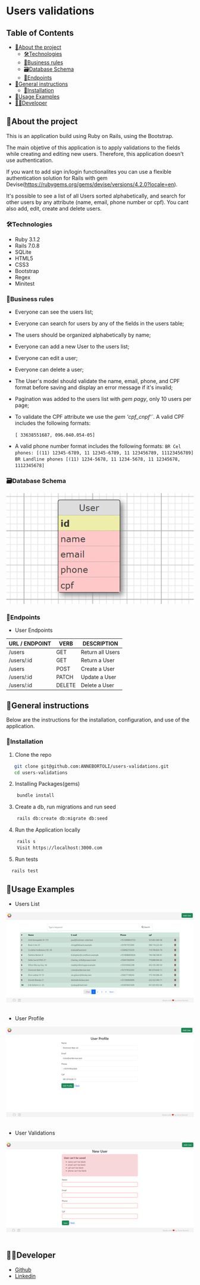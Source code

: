 # Users validations

<!-- TABLE OF CONTENTS -->

## Table of Contents

- [:notebook_with_decorative_cover:About the project](#notebook_with_decorative_coverabout-the-project)
  - [🛠️Technologies](#🛠️technologies)
  - [📑Business rules](#�business-rules)
  - [:card_file_box:Database Schema](#card_file_boxdatabase-schema)
  - [:truck:Endpoints](#truckendpoints)
- [:book:General instructions](#bookgeneral-instructions)
  - [:electric_plug:Installation](#electric_pluginstallation)
- [:book:Usage Examples](#bookusage-examples)
- [:technologist:Developer](#developer)

<!-- ABOUT THE PROJECT -->

## :notebook_with_decorative_cover:About the project

This is an application build using Ruby on Rails, using the Bootstrap.

The main objetive of this application is to apply validations to the fields while creating and editing new users. Therefore, this application doesn't use authentication.

If you want to add sign in/login functionalites you can use a flexible authentication solution for Rails with gem Devise(https://rubygems.org/gems/devise/versions/4.2.0?locale=en).

It's possible to see a list of all Users sorted alphabetically, and search for other users by any attribute (name, email, phone number or cpf). You cant also add, edit, create and delete users.

### 🛠️Technologies

<ul>
  <li>Ruby 3.1.2</li>
  <li>Rails 7.0.8</li>
  <li>SQLite</li>
  <li>HTML5</li>
  <li>CSS3</li>
  <li>Bootstrap</li>
  <li>Regex</li>
  <li>Minitest</li>
</ul>

### 📑Business rules

- Everyone can see the users list;
- Everyone can search for users by any of the fields in the users table;
- The users should be organized alphabetically by name;
- Everyone can add a new User to the users list;
- Everyone can edit a user;
- Everyone can delete a user;

- The User's model should validate the name, email, phone, and CPF format before saving and display an error message if it's invalid;
- Pagination was added to the users list with _gem pagy_, only 10 users per page;
- To validate the CPF attribute we use the _gem 'cpf_cnpf'`_. A valid CPF includes the following formats:

  `[ 33638551687, 096.040.054-05]`

- A valid phone number format includes the following formats:
  `BR Cel phones: [(11) 12345-6789, 11 12345-6789, 11 123456789, 11123456789]`
  `BR Landline phones [(11) 1234-5678, 11 1234-5678, 11 12345678, 1112345678]`

### :card_file_box:Database Schema

<div align="center">
  <img src="public/user-table.png">
</div>

### :truck:Endpoints

- User Endpoints

| URL / ENDPOINT | VERB   | DESCRIPTION      |
| -------------- | ------ | ---------------- |
| /users         | GET    | Return all Users |
| /users/:id     | GET    | Return a User    |
| /users         | POST   | Create a User    |
| /users/:id     | PATCH  | Update a User    |
| /users/:id     | DELETE | Delete a User    |

<!-- GETTING STARTED -->

## :book:General instructions

Below are the instructions for the installation, configuration, and use of the application.

### :electric_plug:Installation

1. Clone the repo

```sh
   git clone git@github.com:ANNEBORTOLI/users-validations.git
   cd users-validations
```

2. Installing Packages(gems)

```sh
    bundle install
```

3. Create a db, run migrations and run seed

```sh
    rails db:create db:migrate db:seed
```

4. Run the Application locally

```sh
    rails s
    Visit https://localhost:3000.com
```

5. Run tests

```sh
  rails test
```

## :camera_flash:Usage Examples

- Users List
<div align="center">
  <img src="public/index.png">
</div>
<br>

- User Profile
<div align="center">
  <img src="public/user-profile.png">
</div>
<br>

- User Validations
<div align="center">
  <img src="public/new-user.png">
</div>
<br>

## :technologist:Developer

- [Github](https://github.com/ANNEBORTOLI)
- [Linkedin](https://www.linkedin.com/in/anne-bortoli/)
